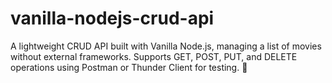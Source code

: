 # vanilla-nodejs-crud-api
A lightweight CRUD API built with Vanilla Node.js, managing a list of movies without external frameworks. Supports GET, POST, PUT, and DELETE operations using Postman or Thunder Client for testing. 🚀
